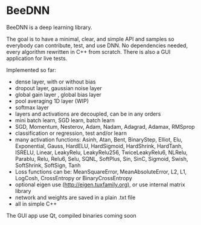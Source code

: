 # BeeDNN

BeeDNN is a deep learning library.

The goal is to have a minimal, clear, and simple API and samples so everybody can contribute, test, and use DNN.
No dependencies needed, every algorithm rewritten in C++ from scratch. There is also a GUI application for live tests.

Implemented so far:
- dense layer, with or without bias
- dropout layer, gaussian noise layer
- global gain layer , global bias layer
- pool averaging 1D layer (WIP)
- softmax layer
- layers and activations are decoupled, can be in any orders
- mini batch learn, SGD learn, batch learn
- SGD, Momentum, Nesterov, Adam, Nadam, Adagrad, Adamax, RMSprop
- classification or regression, test and/or learn
- many activation functions: Asinh, Atan, Bent, BinaryStep, Elliot, Elu, Exponential, Gauss, HardELU, HardSigmoid, HardShrink, HardTanh, ISRELU, Linear, LeakyRelu, LeakyRelu256, TwiceLeakyRelu6, NLRelu, Parablu, Relu, Relu6, Selu, SQNL, SoftPlus, Sin, SinC, Sigmoid, Swish, SoftShrink, SoftSign, Tanh
- Loss functions can be: MeanSquareError, MeanAbsoluteError, L2, L1, LogCosh, CrossEntropy or BinaryCrossEntropy
- optional eigen use (http://eigen.tuxfamily.org), or use internal matrix library
- network and weights are saved in a plain .txt file
- all in simple C++

The GUI app use Qt, compiled binaries coming soon
